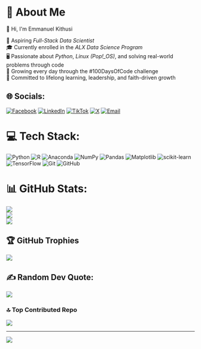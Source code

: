 # 💫 About Me
👋 Hi, I'm Emmanuel Kithusi

🚀 Aspiring *Full-Stack Data Scientist*  
🎓 Currently enrolled in the *ALX Data Science Program*  
🖥️ Passionate about *Python*, *Linux (Pop!_OS)*, and solving real-world problems through code  
🧠 Growing every day through the #100DaysOfCode challenge  
🙏 Committed to lifelong learning, leadership, and faith-driven growth


## 🌐 Socials:
[![Facebook](https://img.shields.io/badge/Facebook-%231877F2.svg?logo=Facebook&logoColor=white)](https://web.facebook.com/emmanuel.nyamae.7)  [![LinkedIn](https://img.shields.io/badge/LinkedIn-%230077B5.svg?logo=linkedin&logoColor=white)](https://www.linkedin.com/in/kithusi-emmanuel)  [![TikTok](https://img.shields.io/badge/TikTok-%23000000.svg?logo=TikTok&logoColor=white)](https://www.tiktok.com/@kithusi.ds)  [![X](https://img.shields.io/badge/X-black.svg?logo=X&logoColor=white)](https://x.com/kithusi02)  [![Email](https://img.shields.io/badge/Email-D14836?logo=gmail&logoColor=white)](mailto:kithusiemmanuel3@gmail.com)


# 💻 Tech Stack:
![Python](https://img.shields.io/badge/python-3670A0?style=for-the-badge&logo=python&logoColor=ffdd54) ![R](https://img.shields.io/badge/r-%23276DC3.svg?style=for-the-badge&logo=r&logoColor=white) ![Anaconda](https://img.shields.io/badge/Anaconda-%2344A833.svg?style=for-the-badge&logo=anaconda&logoColor=white) ![NumPy](https://img.shields.io/badge/numpy-%23013243.svg?style=for-the-badge&logo=numpy&logoColor=white) ![Pandas](https://img.shields.io/badge/pandas-%23150458.svg?style=for-the-badge&logo=pandas&logoColor=white) ![Matplotlib](https://img.shields.io/badge/Matplotlib-%23ffffff.svg?style=for-the-badge&logo=Matplotlib&logoColor=black) ![scikit-learn](https://img.shields.io/badge/scikit--learn-%23F7931E.svg?style=for-the-badge&logo=scikit-learn&logoColor=white) ![TensorFlow](https://img.shields.io/badge/TensorFlow-%23FF6F00.svg?style=for-the-badge&logo=TensorFlow&logoColor=white) ![Git](https://img.shields.io/badge/git-%23F05033.svg?style=for-the-badge&logo=git&logoColor=white) ![GitHub](https://img.shields.io/badge/github-%23121011.svg?style=for-the-badge&logo=github&logoColor=white)
# 📊 GitHub Stats:
![](https://github-readme-stats.vercel.app/api?username=Immah25&theme=dark&hide_border=false&include_all_commits=false&count_private=false)<br/>
![](https://nirzak-streak-stats.vercel.app/?user=Immah25&theme=dark&hide_border=false)<br/>
![](https://github-readme-stats.vercel.app/api/top-langs/?username=Immah25&theme=dark&hide_border=false&include_all_commits=false&count_private=false&layout=compact)

## 🏆 GitHub Trophies
![](https://github-profile-trophy.vercel.app/?username=Immah25&theme=radical&no-frame=false&no-bg=false&margin-w=4)

## ✍️ Random Dev Quote:
![](https://quotes-github-readme.vercel.app/api?type=horizontal&theme=radical)

### 🔝 Top Contributed Repo
![](https://github-contributor-stats.vercel.app/api?username=Immah25&limit=5&theme=dark&combine_all_yearly_contributions=true)

---
[![](https://visitcount.itsvg.in/api?id=Immah25&icon=0&color=0)](https://visitcount.itsvg.in)

<!-- Proudly created with GPRM ( https://gprm.itsvg.in ) -->

